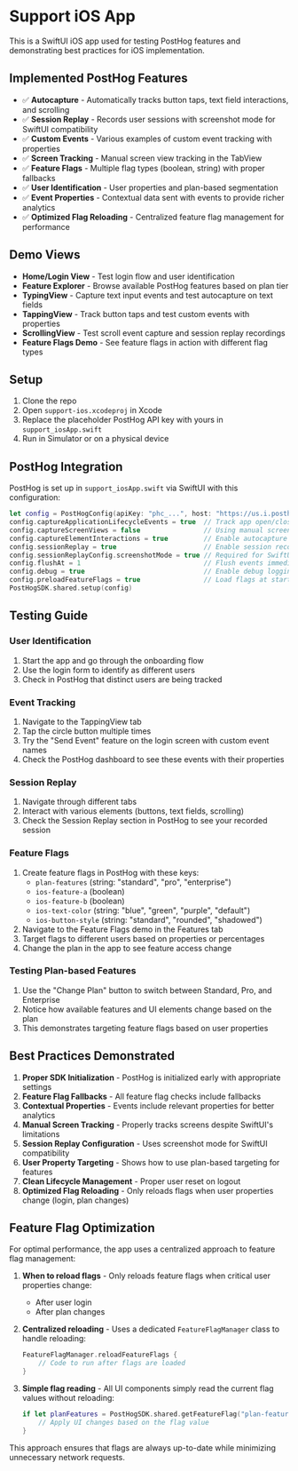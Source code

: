 # Support iOS App

This is a SwiftUI iOS app used for testing PostHog features and demonstrating best practices for iOS implementation.

## Implemented PostHog Features

- ✅ **Autocapture** - Automatically tracks button taps, text field interactions, and scrolling
- ✅ **Session Replay** - Records user sessions with screenshot mode for SwiftUI compatibility
- ✅ **Custom Events** - Various examples of custom event tracking with properties
- ✅ **Screen Tracking** - Manual screen view tracking in the TabView
- ✅ **Feature Flags** - Multiple flag types (boolean, string) with proper fallbacks
- ✅ **User Identification** - User properties and plan-based segmentation
- ✅ **Event Properties** - Contextual data sent with events to provide richer analytics
- ✅ **Optimized Flag Reloading** - Centralized feature flag management for performance

## Demo Views

- **Home/Login View** - Test login flow and user identification
- **Feature Explorer** - Browse available PostHog features based on plan tier
- **TypingView** - Capture text input events and test autocapture on text fields
- **TappingView** - Track button taps and test custom events with properties
- **ScrollingView** - Test scroll event capture and session replay recordings
- **Feature Flags Demo** - See feature flags in action with different flag types

## Setup

1. Clone the repo
2. Open `support-ios.xcodeproj` in Xcode
3. Replace the placeholder PostHog API key with yours in `support_iosApp.swift`
4. Run in Simulator or on a physical device

## PostHog Integration

PostHog is set up in `support_iosApp.swift` via SwiftUI with this configuration:

```swift
let config = PostHogConfig(apiKey: "phc_...", host: "https://us.i.posthog.com")
config.captureApplicationLifecycleEvents = true  // Track app open/close
config.captureScreenViews = false                // Using manual screen tracking
config.captureElementInteractions = true         // Enable autocapture
config.sessionReplay = true                      // Enable session recording
config.sessionReplayConfig.screenshotMode = true // Required for SwiftUI
config.flushAt = 1                               // Flush events immediately (for testing)
config.debug = true                              // Enable debug logging
config.preloadFeatureFlags = true                // Load flags at startup
PostHogSDK.shared.setup(config)
```

## Testing Guide

### User Identification
1. Start the app and go through the onboarding flow
2. Use the login form to identify as different users
3. Check in PostHog that distinct users are being tracked

### Event Tracking
1. Navigate to the TappingView tab
2. Tap the circle button multiple times
3. Try the "Send Event" feature on the login screen with custom event names
4. Check the PostHog dashboard to see these events with their properties

### Session Replay
1. Navigate through different tabs
2. Interact with various elements (buttons, text fields, scrolling)
3. Check the Session Replay section in PostHog to see your recorded session

### Feature Flags
1. Create feature flags in PostHog with these keys:
   - `plan-features` (string: "standard", "pro", "enterprise")
   - `ios-feature-a` (boolean)
   - `ios-feature-b` (boolean)
   - `ios-text-color` (string: "blue", "green", "purple", "default")
   - `ios-button-style` (string: "standard", "rounded", "shadowed")
2. Navigate to the Feature Flags demo in the Features tab
3. Target flags to different users based on properties or percentages
4. Change the plan in the app to see feature access change

### Testing Plan-based Features
1. Use the "Change Plan" button to switch between Standard, Pro, and Enterprise
2. Notice how available features and UI elements change based on the plan
3. This demonstrates targeting feature flags based on user properties

## Best Practices Demonstrated

1. **Proper SDK Initialization** - PostHog is initialized early with appropriate settings
2. **Feature Flag Fallbacks** - All feature flag checks include fallbacks
3. **Contextual Properties** - Events include relevant properties for better analytics
4. **Manual Screen Tracking** - Properly tracks screens despite SwiftUI's limitations
5. **Session Replay Configuration** - Uses screenshot mode for SwiftUI compatibility
6. **User Property Targeting** - Shows how to use plan-based targeting for features
7. **Clean Lifecycle Management** - Proper user reset on logout
8. **Optimized Flag Reloading** - Only reloads flags when user properties change (login, plan changes)

## Feature Flag Optimization

For optimal performance, the app uses a centralized approach to feature flag management:

1. **When to reload flags** - Only reloads feature flags when critical user properties change:
   - After user login
   - After plan changes
   
2. **Centralized reloading** - Uses a dedicated `FeatureFlagManager` class to handle reloading:
   ```swift
   FeatureFlagManager.reloadFeatureFlags {
       // Code to run after flags are loaded
   }
   ```

3. **Simple flag reading** - All UI components simply read the current flag values without reloading:
   ```swift
   if let planFeatures = PostHogSDK.shared.getFeatureFlag("plan-features") as? String {
       // Apply UI changes based on the flag value
   }
   ```
   
This approach ensures that flags are always up-to-date while minimizing unnecessary network requests.